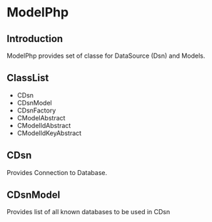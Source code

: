 # ModelPhp

## Introduction
ModelPhp provides set of classe for DataSource (Dsn) and Models.

## ClassList
- CDsn
- CDsnModel
- CDsnFactory
- CModelAbstract
- CModelIdAbstract
- CModelIdKeyAbstract

## CDsn
Provides Connection to Database.

## CDsnModel
Provides list of all known databases to be used in CDsn